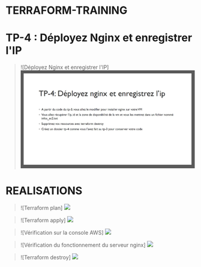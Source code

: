 # TERRAFORM-TRAINING

# TP-4 : Déployez Nginx et enregistrer l'IP

> ![Déployez Nginx et enregistrer l'IP] ![](./images/tp4.JPG)

# REALISATIONS

> ![Terraform plan] ![](./images/terraform-plan.JPG)

> ![Terraform apply] ![](./images/terraform-apply.JPG)

> ![Vérification sur la console AWS] ![](./images/aws-console-instance.JPG)

> ![Vérification du fonctionnement du serveur nginx] ![](./images/nginx-runing.JPG)

> ![Terraform destroy] ![](./images/terraform-destroy.JPG)


